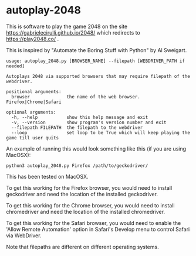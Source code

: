# autoplay-2048


This is software to play the game 2048 on the site https://gabrielecirulli.github.io/2048/ which redirects to https://play2048.co/ .

This is inspired by "Automate the Boring Stuff with Python" by Al Sweigart.



```
usage: autoplay_2048.py [BROWSER_NAME] --filepath [WEBDRIVER_PATH if needed]

Autoplays 2048 via supported browsers that may require filepath of the
webdriver.

positional arguments:
  browser              the name of the web browser. Firefox|Chrome|Safari

optional arguments:
  -h, --help           show this help message and exit
  -v, --version        show program's version number and exit
  --filepath FILEPATH  the filepath to the webdriver
  --loop               set loop to be True which will keep playing the game till user quits
```


An example of running this would look something like this (if you are using MacOSX):

`python3 autoplay_2048.py Firefox /path/to/geckodriver/`


This has been tested on MacOSX. 

To get this working for the Firefox browser, you would need to install geckodriver and need the location of the installed geckodriver.

To get this working for the Chrome browser, you would need to install chromedriver and need the location of the installed chromedriver.

To get this working for the Safari browser, you would need to enable the 'Allow Remote Automation' option in Safari's Develop menu to control Safari via WebDriver.







Note that filepaths are different on different operating systems. 